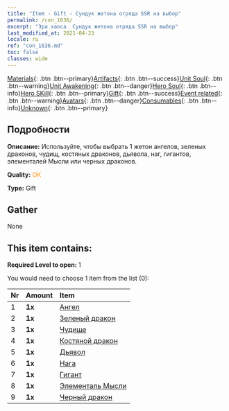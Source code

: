 ```yaml
---
title: "Item - Gift - Сундук жетона отряда SSR на выбор"
permalink: /con_1636/
excerpt: "Эра хаоса  Сундук жетона отряда SSR на выбор"
last_modified_at: 2021-04-23
locale: ru
ref: "con_1636.md"
toc: false
classes: wide
---
```

 [Materials](/ItemsRU/){: .btn .btn--primary}[Artifacts](/ItemsRU/Artifacts/){: .btn .btn--success}[Unit Soul](/ItemsRU/UnitSoul/){: .btn .btn--warning}[Unit Awakening](/ItemsRU/UnitAwakening/){: .btn .btn--danger}[Hero Soul](/ItemsRU/HeroSoul/){: .btn .btn--info}[Hero SKill](/ItemsRU/HeroSkill/){: .btn .btn--primary}[Gift](/ItemsRU/Gift/){: .btn .btn--success}[Event related](/ItemsRU/Events/){: .btn .btn--warning}[Avatars](/ItemsRU/Avatars/){: .btn .btn--danger}[Consumables](/ItemsRU/Consumables/){: .btn .btn--info}[Unknown](/ItemsRU/Unknown/){: .btn .btn--primary}

## Подробности
 **Описание:** Используйте, чтобы выбрать 1 жетон ангелов, зеленых драконов, чудищ, костяных драконов, дьявола, наг, гигантов, элементалей Мысли или черных драконов.

 **Quality:** <span style="color: #FF8C00">OK</span>

 **Type:** Gift

## Gather

  None

## This item contains:

 **Required Level to open:** 1

 You would need to choose 1 item from the list (0):

  | Nr | Amount |     Item    |
  |:---|:-------|:------------|
  | 1 |  **1x** | [Ангел](/ItemsRU/unt_196/) |  | 
  | 2 |  **1x** | [Зеленый дракон](/ItemsRU/unt_205/) |  | 
  | 3 |  **1x** | [Чудище](/ItemsRU/unt_223/) |  | 
  | 4 |  **1x** | [Костяной дракон](/ItemsRU/unt_214/) |  | 
  | 5 |  **1x** | [Дьявол](/ItemsRU/unt_232/) |  | 
  | 6 |  **1x** | [Нага](/ItemsRU/unt_240/) |  | 
  | 7 |  **1x** | [Гигант](/ItemsRU/unt_241/) |  | 
  | 8 |  **1x** | [Элементаль Мысли](/ItemsRU/unt_267/) |  | 
  | 9 |  **1x** | [Черный дракон](/ItemsRU/unt_250/) |  | 
